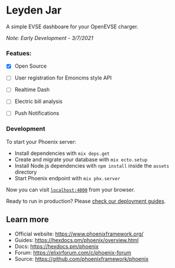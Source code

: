 # Leyden Jar

A simple EVSE dashboare for your OpenEVSE charger. 

_Note: Early Development - 3/7/2021_

### Featues:
  - [x] Open Source
  - [ ] User registration for Emoncms style API
  - [ ] Realtime Dash
  - [ ] Electric bill analysis
  - [ ] Push Notifications


### Development 

To start your Phoenix server:

  * Install dependencies with `mix deps.get`
  * Create and migrate your database with `mix ecto.setup`
  * Install Node.js dependencies with `npm install` inside the `assets` directory
  * Start Phoenix endpoint with `mix phx.server`

Now you can visit [`localhost:4000`](http://localhost:4000) from your browser.

Ready to run in production? Please [check our deployment guides](https://hexdocs.pm/phoenix/deployment.html).

## Learn more

  * Official website: https://www.phoenixframework.org/
  * Guides: https://hexdocs.pm/phoenix/overview.html
  * Docs: https://hexdocs.pm/phoenix
  * Forum: https://elixirforum.com/c/phoenix-forum
  * Source: https://github.com/phoenixframework/phoenix
